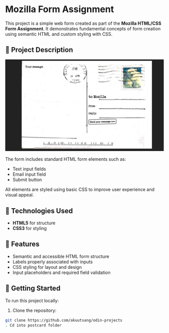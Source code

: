 # Mozilla Form Assignment

This project is a simple web form created as part of the **Mozilla HTML/CSS Form Assignment**. It demonstrates fundamental concepts of form creation using semantic HTML and custom styling with CSS.

## 📄 Project Description

![Model Design](assets/postcard.png)

The form includes standard HTML form elements such as:

- Text input fields
- Email input field
- Submit button

All elements are styled using basic CSS to improve user experience and visual appeal.

## 🧰 Technologies Used

- **HTML5** for structure
- **CSS3** for styling

## 🧪 Features

- Semantic and accessible HTML form structure
- Labels properly associated with inputs
- CSS styling for layout and design
- Input placeholders and required field validation

## 🚀 Getting Started

To run this project locally:

1. Clone the repository:

```bash
git clone https://github.com/akuutsang/odin-projects
. Cd into postcard folder
```
